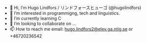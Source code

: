 - 👋 Hi, I’m Hugo Lindfors / リンドフォースヒューゴ (@hugolindfors)
- 👀 I’m interested in programmigng, tech and linguistics.
- 🌱 I’m currently learning C
- 💞️ I’m looking to collaborate on ...
- 📫 How to reach me email: hugo.lindfors2@elev.ga.ntig.se or +46720236542

<!---
hugolindfors/hugolindfors is a ✨ special ✨ repository because its `README.md` (this file) appears on your GitHub profile.
You can click the Preview link to take a look at your changes.
--->
